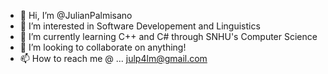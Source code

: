 - 👋 Hi, I’m @JulianPalmisano
- 👀 I’m interested in Software Developement and Linguistics
- 🌱 I’m currently learning C++ and C# through SNHU's Computer Science
- 💞️ I’m looking to collaborate on anything!
- 📫 How to reach me @ ... julp4lm@gmail.com

<!---
JulianPalmisano/JulianPalmisano is a ✨ special ✨ repository because its `README.md` (this file) appears on your GitHub profile.
You can click the Preview link to take a look at your changes.
--->
